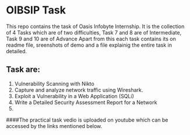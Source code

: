 # OIBSIP Task
This repo contains the task of Oasis Infobyte Internship. It is the collection of 4 Tasks which are of two difficulties, Task 7 and 8 are of Intermediate, Task 9 and 10 are of Advance
Apart from this each task contains its on readme file, sreenshots of demo and a file explainig the entire task in detailed.

## Task are: 
  1. Vulnerability Scanning with Nikto
  2. Capture and analyze network traffic using Wireshark.
  3. Exploit a Vulnerability in a Web Application (SQLi)
  4. Write a Detailed Security Assessment Report for a Network
  5. 
####The practical task vedio is uploaded on youtube which can be accessed by the links mentioned below.
